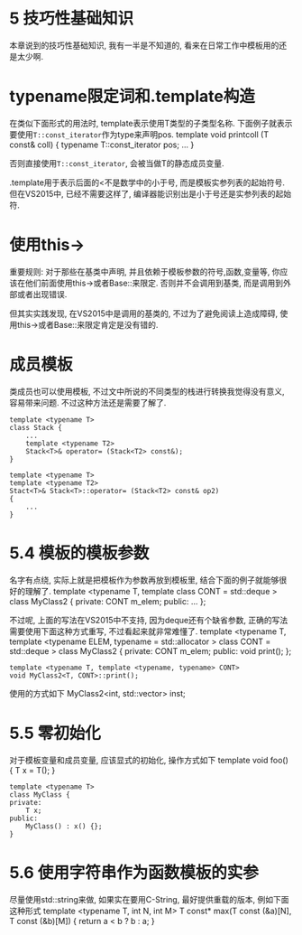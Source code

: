 # 5 技巧性基础知识 #

本章说到的技巧性基础知识, 我有一半是不知道的, 看来在日常工作中模板用的还是太少啊.

# typename限定词和.template构造 #

在类似下面形式的用法时, template表示使用T类型的子类型名称. 下面例子就表示要使用`T::const_iterator`作为type来声明pos.
    template <typename T>
    void printcoll (T const& coll)
    {
        typename T::const_iterator pos;
        ...
    }

否则直接使用`T::const_iterator`, 会被当做T的静态成员变量.

.template用于表示后面的<不是数学中的小于号, 而是模板实参列表的起始符号.
但在VS2015中, 已经不需要这样了, 编译器能识别出是小于号还是实参列表的起始符.

# 使用this-> #

重要规则:
对于那些在基类中声明, 并且依赖于模板参数的符号,函数,变量等, 你应该在他们前面使用this->或者Base<T>::来限定. 否则并不会调用到基类, 而是调用到外部或者出现错误.

但其实实践发现, 在VS2015中是调用的基类的, 不过为了避免阅读上造成障碍, 使用this->或者Base<T>::来限定肯定是没有错的.

# 成员模板 #

类成员也可以使用模板, 不过文中所说的不同类型的栈进行转换我觉得没有意义, 容易带来问题.
不过这种方法还是需要了解了.

    template <typename T>
    class Stack {
        ...
        template <typename T2>
        Stack<T>& operator= (Stack<T2> const&);
    }

    template <typename T>
    template <typename T2>
    Stact<T>& Stack<T>::operator= (Stack<T2> const& op2)
    {
        ...
    }

# 5.4 模板的模板参数 #

名字有点绕, 实际上就是把模板作为参数再放到模板里, 结合下面的例子就能够很好的理解了.
    template <typename T, 
        template <typename> class CONT = std::deque >
    class MyClass2
    {
    private:
        CONT<T> m_elem;
    public:
        ...
    };

不过呢, 上面的写法在VS2015中不支持, 因为deque还有个缺省参数, 正确的写法需要使用下面这种方式重写, 不过看起来就非常难懂了.
    template <typename T, 
        template <typename ELEM,
                    typename = std::allocator<ELEM> > class CONT = std::deque >
    class MyClass2
    {
    private:
        CONT<T> m_elem;
    public:
        void print();
    };

    template <typename T, template <typename, typename> CONT>
    void MyClass2<T, CONT>::print();

使用的方式如下
    MyClass2<int, std::vector> inst;

# 5.5 零初始化 #

对于模板变量和成员变量, 应该显式的初始化, 操作方式如下
    template <typename T>
    void foo()
    {
        T x = T();
    }

    template <typename T>
    class MyClass {
    private:
        T x;
    public:
        MyClass() : x() {};
    }

# 5.6 使用字符串作为函数模板的实参 #

尽量使用std::string来做, 如果实在要用C-String, 最好提供重载的版本, 例如下面这种形式
    template <typename T, int N, int M>
    T const* max(T const (&a)[N], T const (&b)[M])
    {
        return a < b ? b : a;
    }

